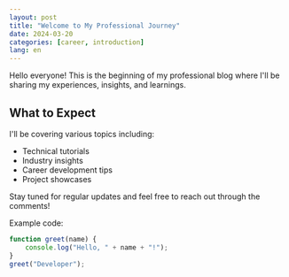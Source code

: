 ```yaml
---
layout: post
title: "Welcome to My Professional Journey"
date: 2024-03-20
categories: [career, introduction]
lang: en
---
```


Hello everyone! This is the beginning of my professional blog where I'll be sharing my experiences, insights, and learnings.

## What to Expect

I'll be covering various topics including:
- Technical tutorials
- Industry insights
- Career development tips
- Project showcases

Stay tuned for regular updates and feel free to reach out through the comments! 

Example code:
```javascript
function greet(name) {
    console.log("Hello, " + name + "!");
}
greet("Developer");
```
